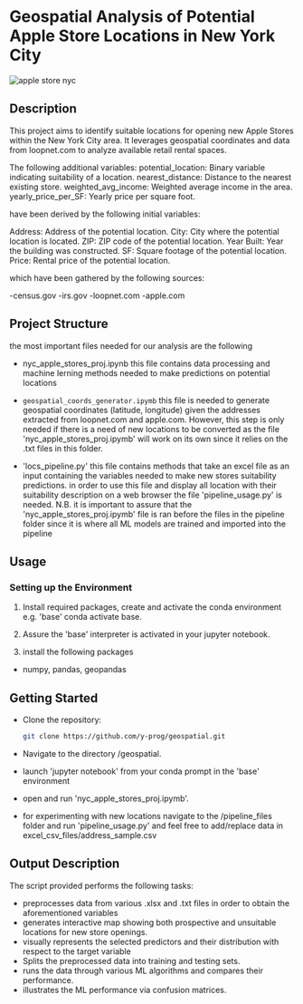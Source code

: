 # Geospatial Analysis of Potential Apple Store Locations in New York City

![apple store nyc](apple.png)

## Description
This project aims to identify suitable locations for opening new Apple Stores within the New York City area. It leverages geospatial coordinates and data from loopnet.com to analyze available retail rental spaces.


The following additional variables:
potential_location: Binary variable indicating suitability of a location.
nearest_distance: Distance to the nearest existing store.
weighted_avg_income: Weighted average income in the area.
yearly_price_per_SF: Yearly price per square foot.

have been derived by the following initial variables:

Address: Address of the potential location.
City: City where the potential location is located.
ZIP: ZIP code of the potential location.
Year Built: Year the building was constructed.
SF: Square footage of the potential location.
Price: Rental price of the potential location.

which have been gathered by the following sources:

-census.gov
-irs.gov
-loopnet.com
-apple.com


## Project Structure
the most important files needed for our analysis are the following
- nyc_apple_stores_proj.ipynb
    this file contains data processing and machine lerning methods needed to make predictions on potential locations  
- `geospatial_coords_generator.ipymb`
   this file is needed to generate geospatial coordinates (latitude, longitude) given the addresses extracted from loopnet.com
   and apple.com. However, this step is only needed if there is a need of new locations to be converted as the file 'nyc_apple_stores_proj.ipymb' will work on its own since it relies on the .txt files in this folder.

- 'locs_pipeline.py' this file contains methods that take an excel file as an input containing the variables needed to make new stores suitability predictions.
  in order to use this file and display all location with their suitability description on a web browser the file 'pipeline_usage.py' is needed.
  N.B. it is important to assure that the 'nyc_apple_stores_proj.ipymb' file is ran before the files in the pipeline folder since it is where all ML models are trained and imported into the pipeline

## Usage

### Setting up the Environment
1. Install required packages, create and activate the conda environment e.g. 'base'
   conda activate base.


2. Assure the 'base' interpreter is activated in your jupyter notebook.

3.  install the following packages
 - numpy, pandas, geopandas


## Getting Started
- Clone the repository:
   ```bash
   git clone https://github.com/y-prog/geospatial.git
   ```
  
- Navigate to the directory /geospatial.

- launch 'jupyter notebook' from your conda prompt in the 'base' environment
  
- open  and run 'nyc_apple_stores_proj.ipymb'.

- for experimenting with new locations navigate to the /pipeline_files folder and run 'pipeline_usage.py' and feel free to add/replace
  data in excel_csv_files/address_sample.csv
     
## Output Description
The script provided performs the following tasks:

- preprocesses data from various .xlsx and .txt files in order to obtain the aforementioned variables
- generates interactive map showing both prospective and unsuitable locations for new store openings.
- visually represents the selected predictors and their distribution with respect to the target variable
- Splits the preprocessed data into training and testing sets.
- runs the data through various ML algorithms and compares their performance.
- illustrates the ML performance via confusion matrices.
  
